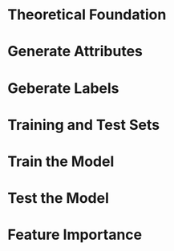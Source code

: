 
# Theoretical Foundation

# Generate Attributes

# Geberate Labels

# Training and Test Sets

# Train the Model

# Test the Model

# Feature Importance
